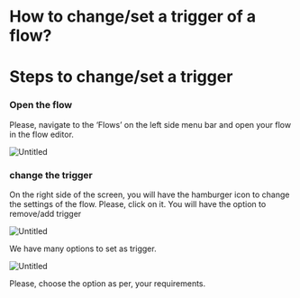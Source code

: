 # How to change/set a trigger of a flow?

# Steps to change/set a trigger

### Open the flow

Please, navigate to the ‘Flows’ on the left side menu bar and open your flow in the flow editor.

![Untitled](../IN%20PROCESS%20Product%20FAQ%20Guides%20a986e24138d14caf8156bfe234b2e8fb/How%20to%20trigger%20a%20flow%20for%20incoming%20messages%2006b164b63e724e08ba8de6b9df657c0e/Untitled.png)

 

### change the trigger

On the right side of the screen, you will have the hamburger icon to change the settings of the flow. Please, click on it. You will have the option to remove/add trigger

![Untitled](../IN%20PROCESS%20Product%20FAQ%20Guides%20a986e24138d14caf8156bfe234b2e8fb/How%20to%20trigger%20a%20flow%20for%20incoming%20messages%2006b164b63e724e08ba8de6b9df657c0e/Untitled%201.png)

We have many options to set as trigger.

![Untitled](../IN%20PROCESS%20Product%20FAQ%20Guides%20a986e24138d14caf8156bfe234b2e8fb/How%20to%20trigger%20a%20flow%20for%20incoming%20messages%2006b164b63e724e08ba8de6b9df657c0e/Untitled%202.png)

Please, choose the option as per, your requirements.